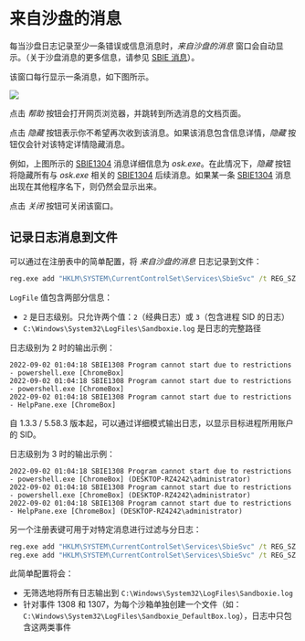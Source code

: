 # 来自沙盘的消息

每当沙盘日志记录至少一条错误或信息消息时，_来自沙盘的消息_ 窗口会自动显示。（关于沙盘消息的更多信息，请参见 [SBIE 消息](SBIEMessages.md)）。

该窗口每行显示一条消息，如下图所示。

![](../Media/MessagesFromSandboxie.png)

点击 _帮助_ 按钮会打开网页浏览器，并跳转到所选消息的文档页面。

点击 _隐藏_ 按钮表示你不希望再次收到该消息。如果该消息包含信息详情，_隐藏_ 按钮仅会针对该特定详情隐藏消息。

例如，上图所示的 [SBIE1304](SBIE1304.md) 消息详细信息为 _osk.exe_。在此情况下，_隐藏_ 按钮将隐藏所有与 _osk.exe_ 相关的 [SBIE1304](SBIE1304.md) 后续消息。如果某一条 [SBIE1304](SBIE1304.md) 消息出现在其他程序名下，则仍然会显示出来。

点击 _关闭_ 按钮可关闭该窗口。

## 记录日志消息到文件

可以通过在注册表中的简单配置，将 _来自沙盘的消息_ 日志记录到文件：

```cmd
reg.exe add "HKLM\SYSTEM\CurrentControlSet\Services\SbieSvc" /t REG_SZ /v LogFile /d "2;C:\Windows\System32\LogFiles\Sandboxie.log" /f
```

`LogFile` 值包含两部分信息：

- `2` 是日志级别。只允许两个值：`2`（经典日志）或 `3`（包含进程 SID 的日志）
- `C:\Windows\System32\LogFiles\Sandboxie.log` 是日志的完整路径

日志级别为 2 时的输出示例：
```
2022-09-02 01:04:18 SBIE1308 Program cannot start due to restrictions - powershell.exe [ChromeBox]
2022-09-02 01:04:18 SBIE1308 Program cannot start due to restrictions - powershell.exe [ChromeBox]
2022-09-02 01:04:18 SBIE1308 Program cannot start due to restrictions - HelpPane.exe [ChromeBox]
```

自 1.3.3 / 5.58.3 版本起，可以通过详细模式输出日志，以显示目标进程所用账户的 SID。

日志级别为 3 时的输出示例：
```
2022-09-02 01:04:18 SBIE1308 Program cannot start due to restrictions - powershell.exe [ChromeBox] (DESKTOP-RZ4242\administrator)
2022-09-02 01:04:18 SBIE1308 Program cannot start due to restrictions - powershell.exe [ChromeBox] (DESKTOP-RZ4242\administrator)
2022-09-02 01:04:18 SBIE1308 Program cannot start due to restrictions - HelpPane.exe [ChromeBox] (DESKTOP-RZ4242\administrator)
```

另一个注册表键可用于对特定消息进行过滤与分日志：

```cmd
reg.exe add "HKLM\SYSTEM\CurrentControlSet\Services\SbieSvc" /t REG_SZ /v LogFile /d "2;C:\Windows\System32\LogFiles\Sandboxie.log" /f
reg.exe add "HKLM\SYSTEM\CurrentControlSet\Services\SbieSvc" /t REG_SZ /v MultiLog /d "1308,1307" /f
```

此简单配置将会：

- 无筛选地将所有日志输出到 `C:\Windows\System32\LogFiles\Sandboxie.log`
- 针对事件 1308 和 1307，为每个沙箱单独创建一个文件（如：`C:\Windows\System32\LogFiles\Sandboxie_DefaultBox.log`），日志中只包含这两类事件

